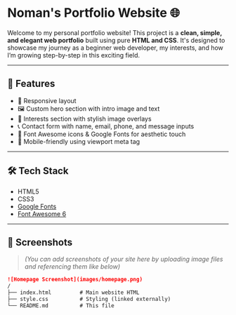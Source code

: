 # Noman's Portfolio Website 🌐

Welcome to my personal portfolio website! This project is a **clean, simple, and elegant web portfolio** built using pure **HTML and CSS**. It's designed to showcase my journey as a beginner web developer, my interests, and how I’m growing step-by-step in this exciting field.

---

## 🚀 Features

- 🌟 Responsive layout
- 🖼️ Custom hero section with intro image and text
- 🧠 Interests section with stylish image overlays
- 📞 Contact form with name, email, phone, and message inputs
- 💬 Font Awesome icons & Google Fonts for aesthetic touch
- 📱 Mobile-friendly using viewport meta tag

---

## 🛠️ Tech Stack

- HTML5
- CSS3
- [Google Fonts](https://fonts.google.com/)
- [Font Awesome 6](https://fontawesome.com/)

---

## 📸 Screenshots

> *(You can add screenshots of your site here by uploading image files and referencing them like below)*

```markdown
![Homepage Screenshot](images/homepage.png)
/
├── index.html         # Main website HTML
├── style.css          # Styling (linked externally)
└── README.md          # This file
